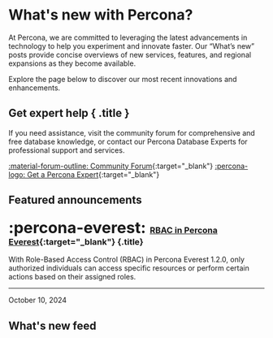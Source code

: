 # What's new with Percona?

At Percona, we are committed to leveraging the latest advancements in technology to help you experiment and innovate faster. Our “What’s new” posts provide concise overviews of new services, features, and regional expansions as they become available.

Explore the page below to discover our most recent innovations and enhancements.

<div data-banner markdown>

## Get expert help { .title }

If you need assistance, visit the community forum for comprehensive and free database knowledge, or contact our Percona Database Experts for professional support and services.

<div class="actions" markdown>

[:material-forum-outline: Community Forum](https://forums.percona.com/){:target="_blank"} [:percona-logo: Get a Percona Expert](https://www.percona.com/about/contact){:target="_blank"}
</div></div>

## Featured announcements 
<!-----------------------------
<div class="grid cards" markdown>

-   :material-newspaper-variant-outline: &nbsp; __[Telemetry on Percona Server for MySQL](../blog/posts/MySQL/telemetry-on-percona-server-for-mysql.md)__{:target="_blank"}

    ---

    Percona Server for MySQL 8.0.35-27 implements telemetry that fills in the gaps in our understanding of how you use Percona Server to improve our products.

    ---

    December 27, 2023

-   :material-newspaper-variant-outline: &nbsp; __[Secure Grafana image rendering with PMM](../blog/posts/Percona%20Monitoring%20and%20Management/secure-grafana-image-rendering.md)__{:target="_blank"}

    ---

    PMM Server 2.43.2 now supports secure Grafana image rendering capabilities through a dedicated container deployment, providing isolated rendering operations without impacting PMM Server resources.

    ---

    October 30, 2024
------------------------>
<div data-grid markdown>
<div data-banner="everest" markdown>

### <span style="font-size:1.875em;margin-right:0.125em">:percona-everest:</span> [RBAC in Percona Everest](../blog/posts/Percona%20Everest/rbac-in-percona-everest.md){:target="_blank"} {.title}

With Role-Based Access Control (RBAC) in Percona Everest 1.2.0, only authorized individuals can access specific resources or perform certain actions based on their assigned roles.

<div class="actions" markdown>

---

October 10, 2024

</div>
</div>
</div>

<!-----------------------------

-   :material-newspaper-variant-outline: &nbsp; __[RBAC in Percona Everest](../blog/posts/Percona%20Everest/rbac-in-percona-everest.md)__{:target="_blank"}

    ---

    With Role-Based Access Control (RBAC) in Percona Everest 1.2.0, only authorized individuals can access specific resources or perform certain actions based on their assigned roles.

    ---

    October 10, 2024

-   :material-newspaper-variant-outline: &nbsp; __[Docker image for Percona Distribution for PostgreSQL for ARM architectures](../blog/posts/PostgreSQL/arm-support.md)__{:target="_blank"}

    ---

    A Docker image for Percona Distribution for PostgreSQL 16.2 is now available for ARM architectures. 

    ---

    February 27, 2024

</div>
------------------------>

## What's new feed
